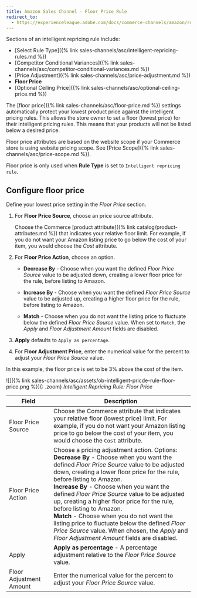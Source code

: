 ```yaml
---
title: Amazon Sales Channel - Floor Price Rule
redirect_to:
  - https://experienceleague.adobe.com/docs/commerce-channels/amazon/rules/pricing-rules/floor-price.html
---
```


Sections of an intelligent repricing rule include:

- [Select Rule Type]({% link sales-channels/asc/intelligent-repricing-rules.md %})
- [Competitor Conditional Variances]({% link sales-channels/asc/competitor-conditional-variances.md %})
- [Price Adjustment]({% link sales-channels/asc/price-adjustment.md %})
- **Floor Price**
- [Optional Ceiling Price]({% link sales-channels/asc/optional-ceiling-price.md %})

The [floor price]({% link sales-channels/asc/floor-price.md %}) settings automatically protect your lowest product price against the intelligent pricing rules. This allows the store owner to set a floor (lowest price) for their intelligent pricing rules. This means that your products will not be listed below a desired price.

Floor price attributes are based on the website scope if your Commerce store is using website pricing scope. See [Price Scope]({% link sales-channels/asc/price-scope.md %}).

Floor price is only used when **Rule Type** is set to `Intelligent repricing rule`.

## Configure floor price

Define your lowest price setting in the _Floor Price_ section.

1. For **Floor Price Source**, choose an price source attribute.

   Choose the Commerce [product attribute]({% link catalog/product-attributes.md %}) that indicates your relative floor limit. For example, if you do not want your Amazon listing price to go below the cost of your item, you would choose the _Cost_ attribute.

1. For **Floor Price Action**, choose an option.

   - **Decrease By** - Choose when you want the defined _Floor Price Source_ value to be adjusted down, creating a lower floor price for the rule, before listing to Amazon.

   - **Increase By** - Choose when you want the defined _Floor Price Source_ value to be adjusted up, creating a higher floor price for the rule, before listing to Amazon.

   - **Match** - Choose when you do not want the listing price to fluctuate below the defined _Floor Price Source_ value. When set to `Match`, the _Apply_ and _Floor Adjustment Amount_ fields are disabled.

1. **Apply** defaults to `Apply as percentage`.

1. For **Floor Adjustment Price**, enter the numerical value for the percent to adjust your _Floor Price Source_ value.

In this example, the floor price is set to be 3% above the cost of the item.

![]({% link sales-channels/asc/assets/ob-intelligent-pricde-rule-floor-price.png %}){: .zoom}
_Intelligent Repricing Rule: Floor Price_

|Field|Description|
|--- |--- |
|Floor Price Source|Choose the Commerce attribute that indicates your relative floor (lowest price) limit. For example, if you do not want your Amazon listing price to go below the cost of your item, you would choose the `Cost` attribute. |
|Floor Price Action|Choose a pricing adjustment action. Options:<br/>**Decrease By** - Choose when you want the defined _Floor Price Source_ value to be adjusted down, creating a lower floor price for the rule, before listing to Amazon.<br/>**Increase By** - Choose when you want the defined _Floor Price Source_ value to be adjusted up, creating a higher floor price for the rule, before listing to Amazon.<br/>**Match** - Choose when you do not want the listing price to fluctuate below the defined _Floor Price Source_ value. When chosen, the _Apply_ and _Floor Adjustment Amount_ fields are disabled. |
|Apply|**Apply as percentage** - A percentage adjustment relative to the _Floor Price Source_ value. |
|Floor Adjustment Amount |Enter the numerical value for the percent to adjust your _Floor Price Source_ value. |
